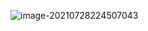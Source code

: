 ![image-20210728224507043](C:\Users\三夏三十\AppData\Roaming\Typora\typora-user-images\image-20210728224507043.png)

